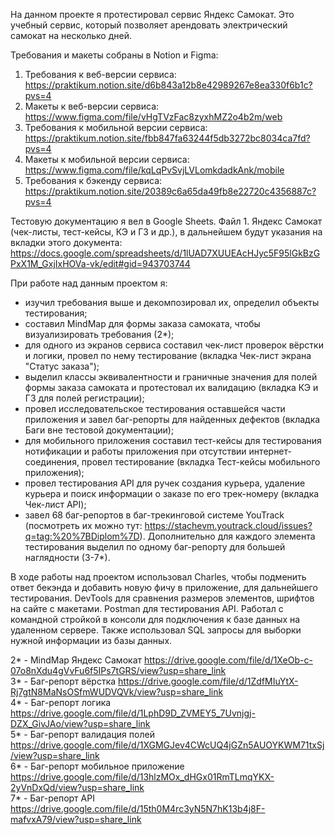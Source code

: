 На данном проекте я протестировал сервис Яндекс Самокат. Это учебный сервис, который позволяет арендовать электрический самокат на несколько дней.

Требования и макеты собраны в Notion и Figma:
1. Требования к веб-версии сервиса: https://praktikum.notion.site/d6b843a12b8e42989267e8ea330f6b1c?pvs=4
2. Макеты к веб-версии сервиса: https://www.figma.com/file/vHgTVzFac8zyxhMZ2o4b2m/web
3. Требования к мобильной версии сервиса: https://praktikum.notion.site/fbb847fa63244f5db3272bc8034ca7fd?pvs=4
4. Макеты к мобильной версии сервиса: https://www.figma.com/file/kqLqPvSvjLVLomkdadkAnk/mobile
5. Требования к бэкенду сервиса: https://praktikum.notion.site/20389c6a65da49fb8e22720c4356887c?pvs=4

Тестовую документацию я вел в Google Sheets. Файл 1. Яндекс Самокат (чек-листы, тест-кейсы, КЭ и ГЗ и др.), в дальнейшем будут указания на вкладки этого документа: https://docs.google.com/spreadsheets/d/1lUAD7XUUEAcHJyc5F95lGkBzGPxX1M_GxjIxHOVa-vk/edit#gid=943703744

При работе над данным проектом я:
- изучил требования выше и декомпозировал их, определил объекты тестирования;
- составил MindMap для формы заказа самоката, чтобы визуализировать требования (2*);
- для одного из экранов сервиса составил чек-лист проверок вёрстки и логики, провел по нему тестирование (вкладка Чек-лист экрана "Статус заказа");
- выделил классы эквивалентности и граничные значения для полей формы заказа самоката и протестовал их валидацию (вкладка КЭ и ГЗ для полей регистрации);
- провел исследовательское тестирования оставшейся части приложения и завел баг-репорты для найденных дефектов (вкладка Баги вне тестовой документации);
- для мобильного приложения составил тест-кейсы для тестирования нотификации и работы приложения при отсутствии интернет-соединения, провел тестирование (вкладка Тест-кейсы мобильного приложения);
- провел тестирования API для ручек создания курьера, удаление курьера и поиск информации о заказе по его трек-номеру (вкладка Чек-лист API);
- завел 68 баг-репортов в баг-трекинговой системе YouTrack (посмотреть их можно тут: https://stachevm.youtrack.cloud/issues?q=tag:%20%7BDiplom%7D). Дополнительно для каждого элемента тестирования выделил по одному баг-репорту для большей наглядности (3-7*).

В ходе работы над проектом использовал Charles, чтобы подменить ответ бекэнда и добавить новую фичу в приложение, для дальнейшего тестирования. 
DevTools для сравнения размеров элементов, шрифтов на сайте с макетами.
Postman для тестирования API.
Работал с командной стройкой в консоли для подключения к базе данных на удаленном сервере. Также использовал SQL запросы для выборки нужной информации из базы данных.

2* - MindMap Яндекс Самокат https://drive.google.com/file/d/1XeOb-c-07o8nXdu4gVvFu6f5IPs7tGRS/view?usp=share_link  
3* - Баг-репорт вёрстка https://drive.google.com/file/d/1ZdfMIuYtX-Rj7gtN8MaNsOSfmWUDVQVk/view?usp=share_link  
4* - Баг-репорт логика https://drive.google.com/file/d/1LphD9D_ZVMEY5_7Uvnjgj-DZX_GivJAo/view?usp=share_link  
5* - Баг-репорт валидация полей https://drive.google.com/file/d/1XGMGJev4CWcUQ4jGZn5AUOYKWM71txSj/view?usp=share_link  
6* - Баг-репорт мобильное приложение https://drive.google.com/file/d/13hlzMOx_dHGx01RmTLmqYKX-2yVnDxQd/view?usp=share_link  
7* - Баг-репорт API https://drive.google.com/file/d/15th0M4rc3yN5N7hK13b4j8F-mafvxA79/view?usp=share_link